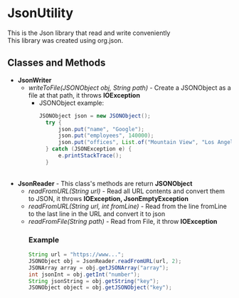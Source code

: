 # JsonUtility
This is the Json library that read and write conveniently<br>
This library was created using org.json.

## Classes and Methods
* **JsonWriter**
  + *writeToFile(JSONObject obj, String path)* - Create a JSONObject as a file at that path, it throws **IOException**
    + JSONObject example:
      ```java
      JSONObject json = new JSONObject();
        try {
            json.put("name", "Google");
            json.put("employees", 140000);
            json.put("offices", List.of("Mountain View", "Los Angeles", "New York"));
        } catch (JSONException e) {
            e.printStackTrace();
        }
      ```
      <br>
* **JsonReader** - This class's methods are return **JSONObject**
  + *readFromURL(String url)* - Read all URL contents and convert them to JSON, it throws **IOException, JsonEmptyException**
  + *readFromURL(String url, int fromLine)* - Read from the line fromLine to the last line in the URL and convert it to json
  + *readFromFile(String path)* - Read from File, it throw **IOException**
    ### Example
    ```java
    String url = "https://www...";
    JSONObject obj = JsonReader.readFromURL(url, 2);
    JSONArray array = obj.getJSONArray("array");
    int jsonInt = obj.getInt("number");
    String jsonString = obj.getString("key");
    JSONObject object = obj.getJSONObject("key");
    ```
